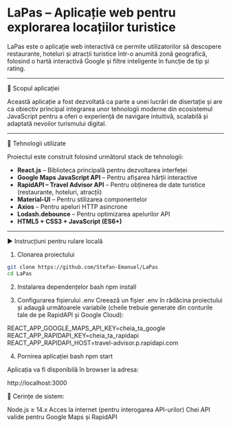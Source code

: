 # LaPas – Aplicație web pentru explorarea locațiilor turistice

LaPas este o aplicație web interactivă ce permite utilizatorilor să descopere restaurante, hoteluri și atracții turistice într-o anumită zonă geografică, folosind o hartă interactivă Google și filtre inteligente în funcție de tip și rating.

---

🎯 Scopul aplicației

Această aplicație a fost dezvoltată ca parte a unei lucrări de disertație și are ca obiectiv principal integrarea unor tehnologii moderne din ecosistemul JavaScript pentru a oferi o experiență de navigare intuitivă, scalabilă și adaptată nevoilor turismului digital.

---

🧰 Tehnologii utilizate

Proiectul este construit folosind următorul stack de tehnologii:

- **React.js** – Biblioteca principală pentru dezvoltarea interfeței
- **Google Maps JavaScript API** – Pentru afișarea hărții interactive
- **RapidAPI – Travel Advisor API** – Pentru obținerea de date turistice (restaurante, hoteluri, atracții)
- **Material-UI** – Pentru stilizarea componentelor
- **Axios** – Pentru apeluri HTTP asincrone
- **Lodash.debounce** – Pentru optimizarea apelurilor API
- **HTML5 + CSS3 + JavaScript (ES6+)**

---

▶️ Instrucțiuni pentru rulare locală

1.  Clonarea proiectului

```bash
git clone https://github.com/Stefan-Emanuel/LaPas
cd LaPas
```

2. Instalarea dependențelor
   bash
   npm install

3. Configurarea fișierului .env
   Creează un fișier .env în rădăcina proiectului și adaugă următoarele variabile (cheile trebuie generate din conturile tale de pe RapidAPI și Google Cloud):

REACT_APP_GOOGLE_MAPS_API_KEY=cheia_ta_google
REACT_APP_RAPIDAPI_KEY=cheia_ta_rapidapi
REACT_APP_RAPIDAPI_HOST=travel-advisor.p.rapidapi.com

4. Pornirea aplicației
   bash
   npm start

Aplicația va fi disponibilă în browser la adresa:

http://localhost:3000

🧰 Cerințe de sistem:

Node.js ≥ 14.x
Acces la internet (pentru interogarea API-urilor)
Chei API valide pentru Google Maps și RapidAPI
